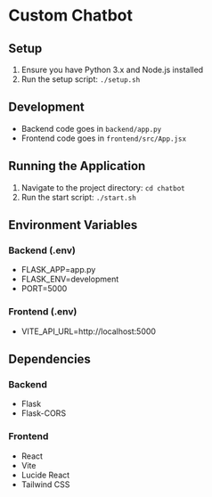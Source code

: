 # Custom Chatbot

## Setup
1. Ensure you have Python 3.x and Node.js installed
2. Run the setup script: `./setup.sh`

## Development
- Backend code goes in `backend/app.py`
- Frontend code goes in `frontend/src/App.jsx`

## Running the Application
1. Navigate to the project directory: `cd chatbot`
2. Run the start script: `./start.sh`

## Environment Variables
### Backend (.env)
- FLASK_APP=app.py
- FLASK_ENV=development
- PORT=5000

### Frontend (.env)
- VITE_API_URL=http://localhost:5000

## Dependencies
### Backend
- Flask
- Flask-CORS

### Frontend
- React
- Vite
- Lucide React
- Tailwind CSS
